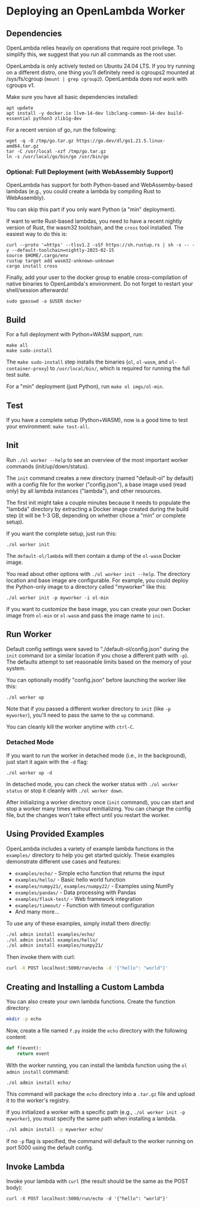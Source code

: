 # Deploying an OpenLambda Worker

## Dependencies

OpenLambda relies heavily on operations that require root privilege.
To simplify this, we suggest that you run all commands as the root user.

OpenLambda is only actively tested on Ubuntu 24.04 LTS.  If you try
running on a different distro, one thing you'll definitely need is
cgroups2 mounted at /sys/fs/cgroup (`mount | grep cgroup2`).
OpenLambda does not work with cgroups v1.

Make sure you have all basic dependencies installed:
```
apt update
apt install -y docker.io llvm-14-dev libclang-common-14-dev build-essential python3 zlib1g-dev
```

For a recent version of go, run the following:
```
wget -q -O /tmp/go.tar.gz https://go.dev/dl/go1.21.5.linux-amd64.tar.gz
tar -C /usr/local -xzf /tmp/go.tar.gz
ln -s /usr/local/go/bin/go /usr/bin/go
```

### Optional: Full Deployment (with WebAssembly Support)

OpenLambda has support for both Python-based and WebAssemby-based
lambdas (e.g., you could create a lambda by compiling Rust to
WebAssembly).

You can skip this part if you only want Python (a "min" deployment).

If want to write Rust-based lambdas, you need to have a recent nightly
version of Rust, the wasm32 toolchain, and the `cross` tool
installed. The easiest way to do this is:

```
curl --proto '=https' --tlsv1.2 -sSf https://sh.rustup.rs | sh -s -- -y --default-toolchain=nightly-2025-02-15
source $HOME/.cargo/env
rustup target add wasm32-unknown-unknown
cargo install cross
```

Finally, add your user to the docker group to enable cross-compilation
of native binaries to OpenLambda's environment. Do not forget to
restart your shell/session afterwards!

```
sudo gpasswd -a $USER docker
```

## Build

For a full deployment with Python+WASM support, run:
```
make all
make sudo-install
```

The `make sudo-install` step installs the binaries (`ol`, `ol-wasm`, and `ol-container-proxy`) to `/usr/local/bin/`, which is required for running the full test suite.

For a "min" deployment (just Python), run `make ol imgs/ol-min`.

## Test

If you have a complete setup (Python+WASM), now is a good time to test
your environment: `make test-all`.

## Init

Run `./ol worker --help` to see an overview of the most important
worker commands (init/up/down/status).

The `init` command creates a new directory (named "default-ol" by
default) with a config file for the worker ("config.json"), a base
image used (read only) by all lambda instances ("lambda"), and other
resources.

The first init might take a couple minutes because it needs to
populate the "lambda" directory by extracting a Docker image created
during the build step (it will be 1-3 GB, depending on whether chose a
"min" or complete setup).

If you want the complete setup, just run this:

```
./ol worker init
```

The `default-ol/lambda` will then contain a dump of the `ol-wasm`
Docker image.

You read about other options with `./ol worker init --help`.  The
directory location and base image are configurable.  For example, you
could deploy the Python-only image to a directory called "myworker" like this:

```
./ol worker init -p myworker -i ol-min
```

If you want to customize the base image, you can create your own
Docker image from `ol-min` or `ol-wasm` and pass the image name to
`init`.

## Run Worker

Default config settings were saved to "./default-ol/config.json"
during the `init` command (or a similar location if you chose a
different path with `-p`).  The defaults attempt to set reasonable
limits based on the memory of your system.

You can optionally modify "config.json" before launching the worker like this:

```
./ol worker up
```

Note that if you passed a different worker directory to `init` (like
`-p myworker`), you'll need to pass the same to the `up` command.

You can cleanly kill the worker anytime with `ctrl-C`.

### Detached Mode

If you want to run the worker in detached mode (i.e., in the
background), just start it again with the `-d` flag:

```
./ol worker up -d
```

In detached mode, you can check the worker status with `./ol worker
status` or stop it cleanly with `./ol worker down`.

After initializing a worker directory once (`init` command), you can
start and stop a worker many times without reinitializing.  You can
change the config file, but the changes won't take effect until you
restart the worker.

## Using Provided Examples

OpenLambda includes a variety of example lambda functions in the `examples/` directory to help you get started quickly. These examples demonstrate different use cases and features:

- `examples/echo/` - Simple echo function that returns the input
- `examples/hello/` - Basic hello world function  
- `examples/numpy21/`, `examples/numpy22/` - Examples using NumPy
- `examples/pandas/` - Data processing with Pandas
- `examples/flask-test/` - Web framework integration
- `examples/timeout/` - Function with timeout configuration
- And many more...

To use any of these examples, simply install them directly:

```bash
./ol admin install examples/echo/
./ol admin install examples/hello/
./ol admin install examples/numpy21/
```

Then invoke them with curl:

```bash
curl -X POST localhost:5000/run/echo -d '{"hello": "world"}'
```

## Creating and Installing a Custom Lambda

You can also create your own lambda functions. Create the function directory:

```bash
mkdir -p echo
```

Now, create a file named `f.py` inside the `echo` directory with the following content:

```python
def f(event):
    return event
```

With the worker running, you can install the lambda function using the `ol admin install` command:

```bash
./ol admin install echo/
```

This command will package the `echo` directory into a `.tar.gz` file and upload it to the worker's registry.

If you initialized a worker with a specific path (e.g., `./ol worker init -p myworker`), you must specify the same path when installing a lambda.

```bash
./ol admin install -p myworker echo/
```

If no `-p` flag is specified, the command will default to the worker running on port 5000 using the default config.

## Invoke Lambda

Invoke your lambda with `curl` (the result should be the same as the POST body):

```
curl -X POST localhost:5000/run/echo -d '{"hello": "world"}'
```
